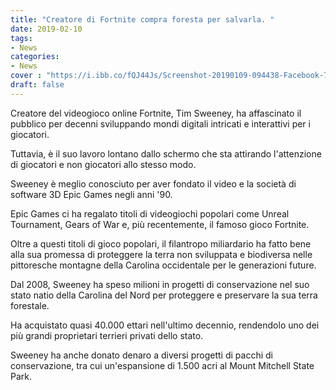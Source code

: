 ```yaml
---
title: "Creatore di Fortnite compra foresta per salvarla. "
date: 2019-02-10
tags:
- News
categories:
- News
cover : "https://i.ibb.co/fQJ44Js/Screenshot-20190109-094438-Facebook-758x432.jpg"
draft: false
---
```


Creatore del videogioco online Fortnite, Tim Sweeney, ha affascinato il pubblico per decenni sviluppando mondi digitali intricati e interattivi per i giocatori. 

Tuttavia, è il suo lavoro lontano dallo schermo che sta attirando l'attenzione di giocatori e non giocatori allo stesso modo.

Sweeney è meglio conosciuto per aver fondato il video e la società di software 3D Epic Games negli anni '90. 

Epic Games ci ha regalato titoli di videogiochi popolari come Unreal Tournament, Gears of War e, più recentemente, il famoso gioco Fortnite. 

Oltre a questi titoli di gioco popolari, il filantropo miliardario ha fatto bene alla sua promessa di proteggere la terra non sviluppata e biodiversa nelle pittoresche montagne della Carolina occidentale per le generazioni future.

Dal 2008, Sweeney ha speso milioni in progetti di conservazione nel suo stato natio della Carolina del Nord per proteggere e preservare la sua terra forestale. 

Ha acquistato quasi 40.000 ettari nell'ultimo decennio, rendendolo uno dei più grandi proprietari terrieri privati dello stato. 

Sweeney ha anche donato denaro a diversi progetti di pacchi di conservazione, tra cui un'espansione di 1.500 acri al Mount Mitchell State Park.

